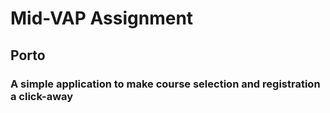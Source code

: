 
# Mid-VAP Assignment

## Porto
### A simple application to make course selection and registration a click-away